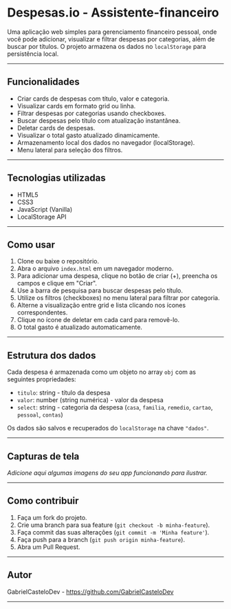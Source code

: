 # Despesas.io - Assistente-financeiro

Uma aplicação web simples para gerenciamento financeiro pessoal, onde você pode adicionar, visualizar e filtrar despesas por categorias, além de buscar por títulos. O projeto armazena os dados no `localStorage` para persistência local.

---

## Funcionalidades

- Criar cards de despesas com título, valor e categoria.
- Visualizar cards em formato grid ou linha.
- Filtrar despesas por categorias usando checkboxes.
- Buscar despesas pelo título com atualização instantânea.
- Deletar cards de despesas.
- Visualizar o total gasto atualizado dinamicamente.
- Armazenamento local dos dados no navegador (localStorage).
- Menu lateral para seleção dos filtros.

---

## Tecnologias utilizadas

- HTML5
- CSS3
- JavaScript (Vanilla)
- LocalStorage API

---

## Como usar

1. Clone ou baixe o repositório.
2. Abra o arquivo `index.html` em um navegador moderno.
3. Para adicionar uma despesa, clique no botão de criar (+), preencha os campos e clique em "Criar".
4. Use a barra de pesquisa para buscar despesas pelo título.
5. Utilize os filtros (checkboxes) no menu lateral para filtrar por categoria.
6. Alterne a visualização entre grid e lista clicando nos ícones correspondentes.
7. Clique no ícone de deletar em cada card para removê-lo.
8. O total gasto é atualizado automaticamente.

---

## Estrutura dos dados

Cada despesa é armazenada como um objeto no array `obj` com as seguintes propriedades:

- `titulo`: string - título da despesa
- `valor`: number (string numérica) - valor da despesa
- `select`: string - categoria da despesa (`casa`, `familia`, `remedio`, `cartao`, `pessoal`, `contas`)

Os dados são salvos e recuperados do `localStorage` na chave `"dados"`.

---

## Capturas de tela

*Adicione aqui algumas imagens do seu app funcionando para ilustrar.*

---

## Como contribuir

1. Faça um fork do projeto.
2. Crie uma branch para sua feature (`git checkout -b minha-feature`).
3. Faça commit das suas alterações (`git commit -m 'Minha feature'`).
4. Faça push para a branch (`git push origin minha-feature`).
5. Abra um Pull Request.

---

## Autor

GabrielCasteloDev - https://github.com/GabrielCasteloDev

---
